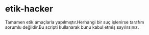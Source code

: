 # etik-hacker
Tamamen etik amaçlarla yapılmıştır.Herhangi bir suç işlenirse tarafım sorumlu değildir.Bu scripti kullanarak bunu kabul etmiş sayılırsınız.
